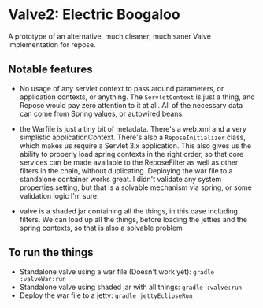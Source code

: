 # Valve2: Electric Boogaloo

A prototype of an alternative, much cleaner, much saner Valve implementation for repose.

## Notable features
* No usage of any servlet context to pass around parameters, or application contexts, or anything.
The `ServletContext` is just a thing, and Repose would pay zero attention to it at all. All of the necessary
data can come from Spring values, or autowired beans.

* the Warfile is just a tiny bit of metadata. There's a web.xml and a very simplistic applicationContext. There's also 
a `ReposeInitializer` class, which makes us require a Servlet 3.x application. This also gives us the ability to properly
load spring contexts in the right order, so that core services can be made available to the ReposeFilter as well
as other filters in the chain, without duplicating. Deploying the war file to a standalone container works great.
I didn't validate any system properties setting, but that is a solvable mechanism via spring, or some validation logic
I'm sure.

* valve is a shaded jar containing all the things, in this case including filters. We can load up all the things, before
loading the jetties and the spring contexts, so that is also a solvable problem

## To run the things

* Standalone valve using a war file (Doesn't work yet): `gradle :valveWar:run`
* Standalone valve using shaded jar with all things: `gradle :valve:run`
* Deploy the war file to a jetty: `gradle jettyEclipseRun`




